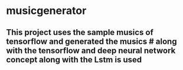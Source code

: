 # musicgenerator
## This project  uses  the sample musics of tensorflow and generated the musics  # along with the tensorflow and  deep neural network concept along with the Lstm  is used  
